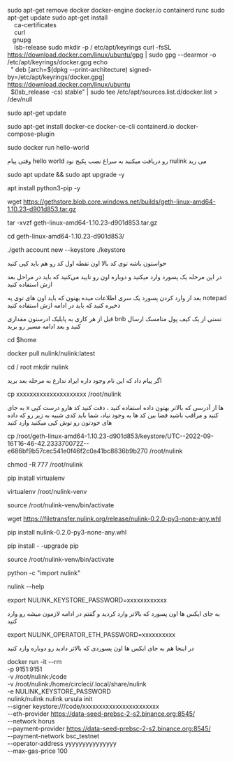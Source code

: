 sudo apt-get remove docker docker-engine docker.io containerd runc
sudo apt-get update
sudo apt-get install \
     ca-certificates \
    curl \
   gnupg \
    lsb-release
sudo mkdir -p / etc/apt/keyrings
curl -fsSL https://download.docker.com/linux/ubuntu/gpg | sudo gpg --dearmor -o /etc/apt/keyrings/docker.gpg
echo \
  " deb [arch=$(dpkg --print-architecture) signed-by=/etc/apt/keyrings/docker.gpg] https://download.docker.com/linux/ubuntu \
  $(lsb_release -cs) stable" | sudo tee /etc/apt/sources.list.d/docker.list > /dev/null

sudo apt-get update

sudo apt-get install docker-ce docker-ce-cli containerd.io docker-compose-plugin

sudo docker run hello-world

وقتی پیام hello world  رو دریافت میکنید به سراغ نصب پکیج نود nulink می رید 

sudo apt update && sudo apt upgrade -y


apt install python3-pip -y

wget https://gethstore.blob.core.windows.net/builds/geth-linux-amd64-1.10.23-d901d853.tar.gz

tar -xvzf geth-linux-amd64-1.10.23-d901d853.tar.gz

cd geth-linux-amd64-1.10.23-d901d853/

./geth account new --keystore ./keystore

حواستون باشه توی کد بالا اون نقطه اول کد رو هم باید  کپی کنید

در این مرحله یک پسورد وارد میکنید و دوباره اون رو تایید می‌کنید که باید در مراحل بعد ازش استفاده کنید

بعد از وارد کردن پسورد یک سری اطلاعات میده بهتون که باید اون های توی یه notepad ذخیره کنید که باید در ادامه ازش استفاده کنید

قبل از هر کاری به پابلیک ادرستون مقداری bnb تستی از یک کیف پول متامسک ارسال کنید و بعد ادامه مسیر رو برید

cd $home

docker pull nulink/nulink:latest

cd / root
mkdir nulink

اگر پیام داد که این نام وجود داره ایراد ندارع به مرحله بعد برید

cp xxxxxxxxxxxxxxxxxxxxx /root/nulink

به جای x ها از آدرسی که بالاتر بهتون داده استفاده کنید ، دقت کنید کد هارو درست کپی کنید و مراقب باشید فضا بین کد ها به وجود نیاد، شما باید کدی شبیه به زیر رو که داده های خودتون رو توش کپی میکنید وارد کنید

cp /root/geth-linux-amd64-1.10.23-d901d853/keystore/UTC--2022-09-16T16-46-42.233370072Z--e686bf9b57cec541e0f46f2c0a41bc8836b9b270 /root/nulink


chmod -R 777 /root/nulink

pip install virtualenv

virtualenv /root/nulink-venv

source /root/nulink-venv/bin/activate

wget https://filetransfer.nulink.org/release/nulink-0.2.0-py3-none-any.whl

pip install nulink-0.2.0-py3-none-any.whl

pip install - -upgrade pip

source /root/nulink-venv/bin/activate

python -c "import nulink"

nulink --help

export NULINK_KEYSTORE_PASSWORD=xxxxxxxxxxxx

به جای ایکس ها اون پسورد که بالاتر وارد کردید و گفتم در ادامه لازمون میشه رو وارد کنید

export NULINK_OPERATOR_ETH_PASSWORD=xxxxxxxxxx

در اینجا هم به جای ایکس ها اون پسوردی که بالاتر دادید رو دوباره وارد کنید

docker run -it --rm \
-p 9151:9151 \
-v /root/nulink:/code \
-v /root/nulink:/home/circleci/.local/share/nulink \
-e NULINK_KEYSTORE_PASSWORD \
nulink/nulink nulink ursula init \
--signer keystore:///code/xxxxxxxxxxxxxxxxxxxxxxx \
--eth-provider https://data-seed-prebsc-2-s2.binance.org:8545/ \
--network horus \
--payment-provider https://data-seed-prebsc-2-s2.binance.org:8545/ \
--payment-network bsc_testnet \
--operator-address yyyyyyyyyyyyyyy \
--max-gas-price 100

